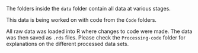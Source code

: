 The folders inside the `data` folder contain all data at various stages.

This data is being worked on with code from the `Code` folders.

All raw data was loaded into R where changes to code were made. The data was then saved as `.rds` files. Please check the `Processing-code` folder for explanations on the different processed data sets.
